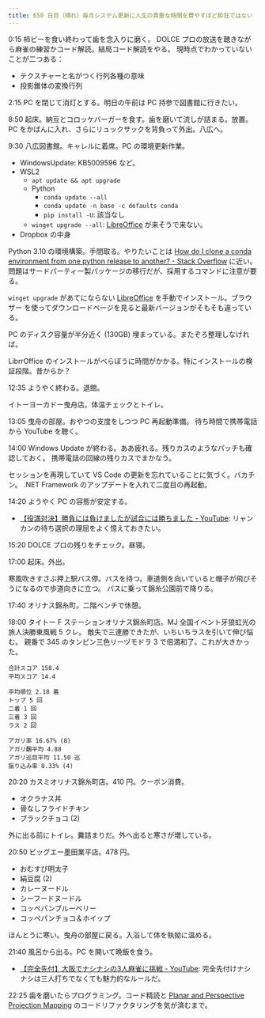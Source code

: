 ```yaml
---
title: 650 日目（晴れ）毎月システム更新に人生の貴重な時間を費やすほど酔狂ではない
---
```


0:15 柿ピーを食い終わって歯を念入りに磨く。
DOLCE プロの放送を聴きながら麻雀の練習かコード解読。結局コード解読をやる。
現時点でわかっていないことが二つある：

* テクスチャーと名がつく行列各種の意味
* 投影錐体の変換行列

2:15 PC を閉じて消灯とする。明日の午前は PC 持参で図書館に行きたい。

8:50 起床。納豆とコロッケバーガーを食す。歯を磨いて流しが詰まる。放置。
PC をかばんに入れ、さらにリュックサックを背負って外出。八広へ。

9:30 八広図書館。キャレルに着席。PC の環境更新作業。

* WindowsUpdate: KB5009596 など。
* WSL2
  * `apt update && apt upgrade`
  * Python
    * `conda update --all`
    * `conda update -n base -c defaults conda`
    * `pip install -U`: 該当なし
  * `winget upgrade --all`: [LibreOffice] が来そうで来ない。
* Dropbox の中身

Python 3.10 の環境構築。手間取る。やりたいことは
[How do I clone a conda environment from one python release to another? - Stack Overflow](https://stackoverflow.com/questions/24664072/how-do-i-clone-a-conda-environment-from-one-python-release-to-another)
に近い。問題はサードパーティー製パッケージの移行だが、採用するコマンドに注意が要る。

`winget upgrade` があてにならない [LibreOffice] を手動でインストール。ブラウザー
を使ってダウンロードページを見ると最新バージョンがそもそも違っている。

PC のディスク容量が半分近く (130GB) 埋まっている。またぞろ整理しなければ。

LibrrOffice のインストールがべらぼうに時間がかかる。特にインストールの検証段階。昔からか？

12:35 ようやく終わる。退館。

イトーヨーカドー曳舟店。体温チェックとトイレ。

13:05 曳舟の部屋。おやつの支度をしつつ PC 再起動準備。
待ち時間で携帯電話から YouTube を聴く。

14:00 Windows Update が終わる。ああ疲れる。残りカスのようなパッチも確認しておく。
携帯電話の回線の残りカスでまかなう。

セッションを再現していて VS Code の更新を忘れていることに気づく。バカチン。
.NET Framework のアップデートを入れて二度目の再起動。

14:20 ようやく PC の容態が安定する。

* [【役満対決】勝負には負けましたが試合には勝ちました - YouTube](https://www.youtube.com/watch?v=WKx3k-CQuHE):
  リャンカンの待ち選択の理屈をよく憶えておきたい。

15:20 DOLCE プロの残りをチェック。昼寝。

17:00 起床。外出。

寒風吹きすさぶ押上駅バス停。バスを待つ。車道側を向いていると帽子が飛びそうになるので歩道向きに立つ。
バスに乗って錦糸公園前で降りる。

17:40 オリナス錦糸町。二階ベンチで休憩。

18:00 タイトー F ステーションオリナス錦糸町店。MJ 全国イベント牙狼虹光の旅人決勝東風戦 5 クレ。
敵失で三連勝できたが、いちいちラスを引いて伸び悩む。
親番で 345 のタンピン三色リーヅモドラ 3 で倍満和了。これが大きかった。

```text
合計スコア 158.4
平均スコア 14.4

平均順位 2.18 着
トップ 5 回
二着 1 回
三着 3 回
ラス 2 回

アガリ率 16.67% (8)
アガリ飜平均 4.88
アガリ巡目平均 11.50 巡
振り込み率 8.33% (4)
```

20:20 カスミオリナス錦糸町店。410 円。クーポン消費。

* オクラナス丼
* 骨なしフライドチキン
* ブラックチョコ (2)

外に出る前にトイレ。糞詰まりだ。外へ出ると寒さが増している。

20:50 ビッグエー墨田業平店。478 円。

* おむすび明太子
* 絹豆腐 (2)
* カレーヌードル
* シーフードヌードル
* コッペパンブルーベリー
* コッペパンチョコ＆ホイップ

ほんとうに寒い。曳舟の部屋に戻る。入浴して体を執拗に温める。

21:40 風呂から出る。PC を開いて晩飯を食う。

* [【完全先付】大阪でナシナシの3人麻雀に挑戦 - YouTube](https://www.youtube.com/watch?v=o2wMBYVlKaA):
  完全先付けナシナシは三人打ちでなくても魅力的なルールだ。

22:25 歯を磨いたらプログラミング。コード精読と
[Planar and Perspective Projection Mapping](https://webgl2fundamentals.org/webgl/lessons/webgl-planar-projection-mapping.html)
のコードリファクタリングを気が済むまで。

[LibreOffice]: https://www.libreoffice.org/
